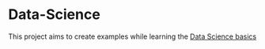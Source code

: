 # Data-Science
This project aims to create examples while learning the [Data Science basics](https://www.youtube.com/watch?v=PB27-_Lo-9k&list=PLhveFGugGa7mVGush-NXL9QEgtNSIdHld)
